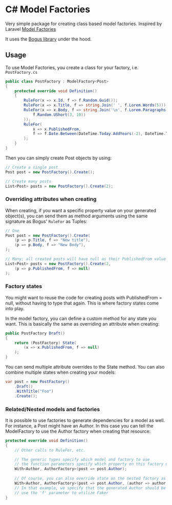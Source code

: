 # C# Model Factories

Very simple package for creating class based model factories. Inspired by
Laravel [Model Factories](https://laravel.com/docs/eloquent-factories)

It uses the [Bogus library](https://github.com/bchavez/Bogus) under the hood.

## Usage

To use Model Factories, you create a class for your factory, i.e. `PostFactory.cs`

```csharp
public class PostFactory : ModelFactory<Post>
{
    protected override void Definition()
    {
        RuleFor(x => x.Id, f => f.Random.Guid());
        RuleFor(x => x.Title, f => string.Join(' ', f.Lorem.Words(5)));
        RuleFor(x => x.Body, f => string.Join('\n', f.Lorem.Paragraphs(
            f.Random.UShort(3, 10))
        ));
        RuleFor(
            x => x.PublishedFrom,
            f => f.Date.Between(DateTime.Today.AddYears(-2), DateTime.Today)
        );
    }
}
```

Then you can simply create Post objects by using:

```csharp
// Create a single post
Post post = new PostFactory().Create();

// Create many posts
List<Post> posts = new PostFactory().Create(2);
```

### Overriding attributes when creating

When creating, if you want a specific property value on your generated object(s),
you can send them as method arguments using the same signature as Bogus' `RuleFor` as Tuples:

```csharp
// One
Post post = new PostFactory().Create(
    (p => p.Title, f => "New title"),
    (p => p.Body, f => "New Body"),
);

// Many; all created posts will have null as their PublishedFrom value
List<Post> posts = new PostFactory().Create(2,
    (p => p.PublishedFrom, f => null)
);
```

### Factory states

You might want to reuse the code for creating posts with PublishedFrom = null, without having to type that again. This
is where factory states come into play.

In the model factory, you can define a custom method for any state you want. This is basically the same as overriding an
attribute when creating:

```csharp
public PostFactory Draft()
{
    return (PostFactory) State(
        (x => x.PublishedFrom, f => null)
    );
}
```

You can send multiple attribute overrides to the State method. You can also combine multiple states when creating your
models:

```csharp
var post = new PostFactory()
    .Draft()
    .WithTitle("Foo")
    .Create();
```

### Related/Nested models and factories

It is possible to use factories to generate dependencies for a model as well. For instance, a Post might have an Author.
In this case you can tell the ModelFactory to use the Author factory when creating that resource:

```csharp
protected override void Definition()
{
    // Other calls to RuleFor, etc.

    // The generic types specify which model and factory to use
    // the function parameters specify which property on this factory model to use.
    With<Author, AuthorFactory>(post => post.Author);
    
    // Of course, you can also override state on the nested factory as well:
    With<Author, AuthorFactory>(post => post.Author, (author => author.Name, f => "Test Name"));
    // In that example, we specify that the generated Author should be given the name "Test Name", but you can also
    // use the 'f' parameter to utilize Faker
}
```
